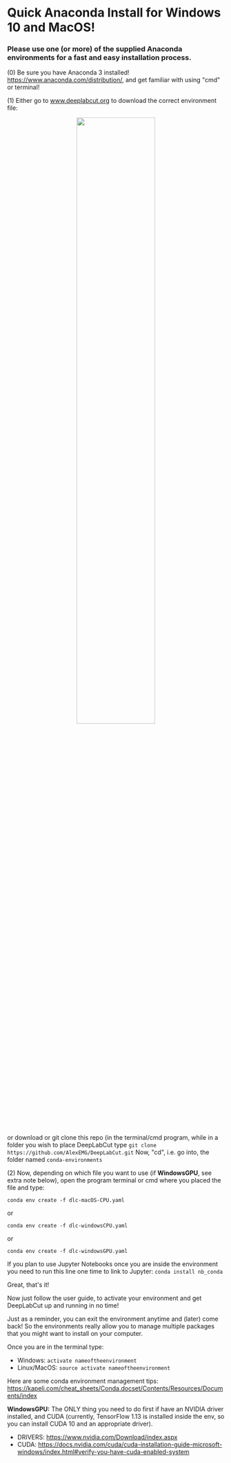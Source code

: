 # Quick Anaconda Install for Windows 10 and MacOS!
### Please use one (or more) of the supplied Anaconda environments for a fast and easy installation process.

(0) Be sure you have Anaconda 3 installed! https://www.anaconda.com/distribution/, and get familiar with using "cmd" or terminal!

(1) Either go to www.deeplabcut.org to download the correct environment file:

<p align="center">
<img src= https://images.squarespace-cdn.com/content/v1/57f6d51c9f74566f55ecf271/1559946970288-746C71KJ8S0QHRWX6J7K/ke17ZwdGBToddI8pDm48kELMDNUlnb4MkVstKRkN11VZw-zPPgdn4jUwVcJE1ZvWQUxwkmyExglNqGp0IvTJZamWLI2zvYWH8K3-s_4yszcp2ryTI0HqTOaaUohrI8PIgSbWMtmBz9ZfqPOQ4lPb9Tf93k5QH8_hDHLJHb65L6A/installimage.png?format=1000w width="60%">
</p>

or download or git clone this repo (in the terminal/cmd program, while in a folder you wish to place DeepLabCut 
type ``git clone https://github.com/AlexEMG/DeepLabCut.git`` Now, "cd", i.e. go into, the folder named ``conda-environments``

(2) Now, depending on which file you want to use (if **WindowsGPU**, see extra note below), open the program terminal or cmd where you placed the file and type: 

``conda env create -f dlc-macOS-CPU.yaml``

or 

``conda env create -f dlc-windowsCPU.yaml``

or 

``conda env create -f dlc-windowsGPU.yaml``

If you plan to use Jupyter Notebooks once you are inside the environment you need to run this line one time to link to Jupyter: ``conda install nb_conda``


Great, that's it! 

Now just follow the user guide, to activate your environment and get DeepLabCut up and running in no time!

Just as a reminder, you can exit the environment anytime and (later) come back! So the environments really allow you to manage multiple packages that you might want to install on your computer. 

Once you are in the terminal type:
- Windows: ``activate nameoftheenvironment``
- Linux/MacOS: ``source activate nameoftheenvironment``

Here are some conda environment management tips: https://kapeli.com/cheat_sheets/Conda.docset/Contents/Resources/Documents/index

**WindowsGPU:** The ONLY thing you need to do first if have an NVIDIA driver installed, and CUDA (currently, TensorFlow 1.13 is installed inside the env, so you can install CUDA 10 and an appropriate driver).
- DRIVERS: https://www.nvidia.com/Download/index.aspx
- CUDA: https://docs.nvidia.com/cuda/cuda-installation-guide-microsoft-windows/index.html#verify-you-have-cuda-enabled-system

